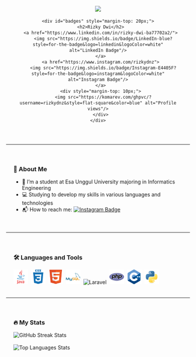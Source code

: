   <div id="header" align="center" style="padding: 30px;">
    <img src="https://media0.giphy.com/media/v1.Y2lkPTc5MGI3NjExMWdqOXpjbnZpYjAzaGV2Y3phbDlmNDhycGxwdDAwOGl3MWs0dzRyZiZlcD12MV9pbnRlcm5hbF9naWZfYnlfaWQmY3Q9Zw/skVe8kyj61sqS0RlSZ/giphy.gif" width="500"/>
    
    <div id="badges" style="margin-top: 20px;">
      <h2>Rizky Dwi</h2>
      <a href="https://www.linkedin.com/in/rizky-dwi-ba77702a2/">
        <img src="https://img.shields.io/badge/LinkedIn-blue?style=for-the-badge&logo=linkedin&logoColor=white" alt="LinkedIn Badge"/>
      </a>
      <a href="https://www.instagram.com/rizkydnz">
        <img src="https://img.shields.io/badge/Instagram-E4405F?style=for-the-badge&logo=instagram&logoColor=white" alt="Instagram Badge"/>
      </a>
      <div style="margin-top: 10px;">
        <img src="https://komarev.com/ghpvc/?username=rizkydnz&style=flat-square&color=blue" alt="Profile views"/>
      </div>
    </div>
  </div>

  <hr/>

  <section style="padding: 20px;">
    <h3>🚀 About Me</h3>
    <ul>
      <li>🏫 I’m a student at Esa Unggul University majoring in Informatics Engineering</li>
      <li>💻 Studying to develop my skills in various languages ​​and technologies</li>
      <li>📬 How to reach me:
        <a href="https://www.instagram.com/rizkydnz">
          <img src="https://img.shields.io/badge/Instagram-E4405F?style=flat&logo=Instagram&logoColor=white" alt="Instagram Badge"/>
        </a>
      </li>
    </ul>
  </section>

  <hr/>

  <section style="padding: 20px;">
    <h3>🛠️ Languages and Tools</h3>
    <div>
      <img src="https://github.com/devicons/devicon/blob/master/icons/java/java-original-wordmark.svg" title="Java" alt="Java" width="40" height="40"/>&nbsp;
      <img src="https://github.com/devicons/devicon/blob/master/icons/css3/css3-plain-wordmark.svg" title="CSS3" alt="CSS" width="40" height="40"/>&nbsp;
      <img src="https://github.com/devicons/devicon/blob/master/icons/html5/html5-original.svg" title="HTML5" alt="HTML" width="40" height="40"/>&nbsp;
      <img src="https://github.com/devicons/devicon/blob/master/icons/mysql/mysql-original-wordmark.svg" title="MySQL" alt="MySQL" width="40" height="40"/>&nbsp;
      <img src="https://upload.wikimedia.org/wikipedia/commons/9/9a/Laravel.svg" title="Laravel" alt="Laravel" width="40" height="40"/>&nbsp;
      <img src="https://github.com/devicons/devicon/blob/master/icons/php/php-original.svg" title="PHP" alt="PHP" width="40" height="40"/>&nbsp;
      <img src="https://github.com/devicons/devicon/blob/master/icons/cplusplus/cplusplus-original.svg" title="C++" alt="C++" width="40" height="40"/>&nbsp;
      <img src="https://github.com/devicons/devicon/blob/master/icons/python/python-original.svg" title="Python" alt="Python" width="40" height="40"/>&nbsp;
    </div>
  </section>

  <hr/>

  <section style="padding: 20px;">
    <h3>🔥 My Stats</h3>
    <div>
      <img src="https://nirzak-streak-stats.vercel.app/?user=rizkydnz&theme=dark&background=000000" alt="GitHub Streak Stats"/>
    </div>
    <br/>
    <div>
      <img src="https://github-readme-stats.vercel.app/api/top-langs/?username=rizkydnz&layout=compact&theme=vision-friendly-dark" alt="Top Languages Stats"/>
    </div>
  </section>

</body>
</html>
